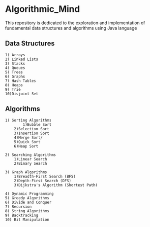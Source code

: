 # Algorithmic_Mind

This repository is dedicated to the exploration and implementation of fundamental data structures and algorithms using Java language

## Data Structures

	1) Arrays
	2) Linked Lists
	3) Stacks	
	4) Queues
	5) Trees 
	6) Graphs
	7) Hash Tables
	8) Heaps
	9) Trie
	10)Disjoint Set 

## Algorithms

	1) Sorting Algorithms
    		1)Bubble Sort
		2)Selection Sort
		3)Insertion Sort
		4)Merge Sort/
		5)Quick Sort
		6)Heap Sort

	2) Searching Algorithms
		1)Linear Search
		2)Binary Search

	3) Graph Algorithms
		1)Breadth-First Search (BFS)
		2)Depth-First Search (DFS)
		3)Dijkstra's Algorithm (Shortest Path)

	4) Dynamic Programming
	5) Greedy Algorithms
	6) Divide and Conquer
	7) Recursion
	8) String Algorithms
	9) Backtracking
	10) Bit Manipulation


